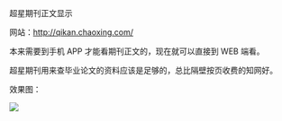 超星期刊正文显示

网站：<http://qikan.chaoxing.com/>

本来需要到手机 APP 才能看期刊正文的，现在就可以直接到 WEB 端看。

超星期刊用来查毕业论文的资料应该是足够的，总比隔壁按页收费的知网好。

效果图：

![](https://pic.imgdb.cn/item/6157df512ab3f51d91a3d757.jpg)